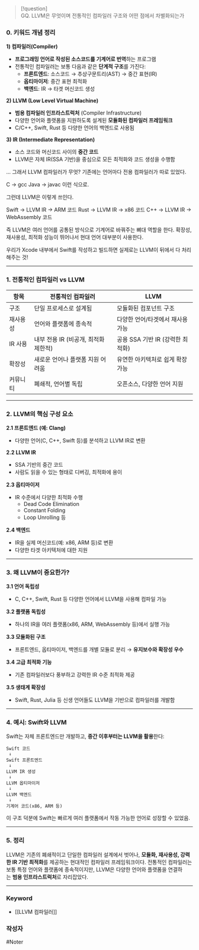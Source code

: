 
> [!question]  
> GQ. LLVM은 무엇이며 전통적인 컴파일러 구조와 어떤 점에서 차별화되는가
 
### 0. 키워드 개념 정리

**1) 컴파일러(Compiler)**

- **프로그래밍 언어로 작성된 소스코드를 기계어로 번역**하는 프로그램
- 전통적인 컴파일러는 보통 다음과 같은 **단계적 구조**를 가진다:
    - **프론트엔드**: 소스코드 → 추상구문트리(AST) → 중간 표현(IR)
    - **옵티마이저**: 중간 표현 최적화
    - **백엔드**: IR → 타겟 머신코드 생성

**2) LLVM (Low Level Virtual Machine)**

- **범용 컴파일러 인프라스트럭처** (Compiler Infrastructure)
- 다양한 언어와 플랫폼을 지원하도록 설계된 **모듈화된 컴파일러 프레임워크**
- C/C++, Swift, Rust 등 다양한 언어의 백엔드로 사용됨

**3) IR (Intermediate Representation)**

- 소스 코드와 머신코드 사이의 **중간 코드**
- LLVM은 자체 IR(SSA 기반)을 중심으로 모든 최적화와 코드 생성을 수행함

...
그래서 LLVM 컴파일러가 무엇?
기존에는 언어마다 전용 컴파일러가 따로 있었다.

C -> gcc
Java -> javac
이런 식으로.

그런데 LLVM은 이렇게 쓰인다.

Swift -> LLVM IR -> ARM 코드
Rust -> LLVM IR -> x86 코드
C++ -> LLVM IR -> WebAssembly 코드

즉 LLVM은 여러 언어를 공통된 방식으로 기계어로 바꿔주는 뼈대 역할을 한다.
확장성, 재사용성, 최적화 성능이 뛰어나서 현대 언어 대부분이 사용한다.

우리가 Xcode 내부에서 Swift를 작성하고 빌드하면 실제로는 LLVM이 뒤에서 다 처리해주는 것!


---

### 1. 전통적인 컴파일러 vs LLVM

|항목|전통적인 컴파일러|LLVM|
|---|---|---|
|구조|단일 프로세스로 설계됨|모듈화된 컴포넌트 구조|
|재사용성|언어와 플랫폼에 종속적|다양한 언어/타겟에서 재사용 가능|
|IR 사용|내부 전용 IR (비공개, 최적화 제한적)|공용 SSA 기반 IR (강력한 최적화)|
|확장성|새로운 언어나 플랫폼 지원 어려움|유연한 아키텍처로 쉽게 확장 가능|
|커뮤니티|폐쇄적, 언어별 독립|오픈소스, 다양한 언어 지원|

---

### 2. LLVM의 핵심 구성 요소

**2.1 프론트엔드 (예: Clang)**

- 다양한 언어(C, C++, Swift 등)를 분석하고 LLVM IR로 변환

**2.2 LLVM IR**

- SSA 기반의 중간 코드
- 사람도 읽을 수 있는 형태로 디버깅, 최적화에 용이

**2.3 옵티마이저**

- IR 수준에서 다양한 최적화 수행
    - Dead Code Elimination
    - Constant Folding
    - Loop Unrolling 등

**2.4 백엔드**

- IR을 실제 머신코드(예: x86, ARM 등)로 변환
- 다양한 타겟 아키텍처에 대한 지원

---

### 3. 왜 LLVM이 중요한가?

**3.1 언어 독립성**

- C, C++, Swift, Rust 등 다양한 언어에서 LLVM을 사용해 컴파일 가능

**3.2 플랫폼 독립성**

- 하나의 IR을 여러 플랫폼(x86, ARM, WebAssembly 등)에서 실행 가능

**3.3 모듈화된 구조**

- 프론트엔드, 옵티마이저, 백엔드를 개별 모듈로 분리 → **유지보수와 확장성 우수**

**3.4 고급 최적화 기능**

- 기존 컴파일러보다 풍부하고 강력한 IR 수준 최적화 제공

**3.5 생태계 확장성**

- Swift, Rust, Julia 등 신생 언어들도 LLVM을 기반으로 컴파일러를 개발함

---

### 4. 예시: Swift와 LLVM

Swift는 자체 프론트엔드만 개발하고, **중간 이후부터는 LLVM을 활용**한다:

```text
Swift 코드
 ↓
Swift 프론트엔드
 ↓
LLVM IR 생성
 ↓
LLVM 옵티마이저
 ↓
LLVM 백엔드
 ↓
기계어 코드(x86, ARM 등)
```

이 구조 덕분에 Swift는 빠르게 여러 플랫폼에서 작동 가능한 언어로 성장할 수 있었음.

---

### 5. 정리

LLVM은 기존의 폐쇄적이고 단일한 컴파일러 설계에서 벗어나, **모듈화, 재사용성, 강력한 IR 기반 최적화**를 제공하는 현대적인 컴파일러 프레임워크이다. 전통적인 컴파일러는 보통 특정 언어와 플랫폼에 종속적이지만, LLVM은 다양한 언어와 플랫폼을 연결하는 **범용 인프라스트럭처**로 자리잡았다.

---

### Keyword

- [[LLVM 컴파일러]]

### 작성자

#Noter